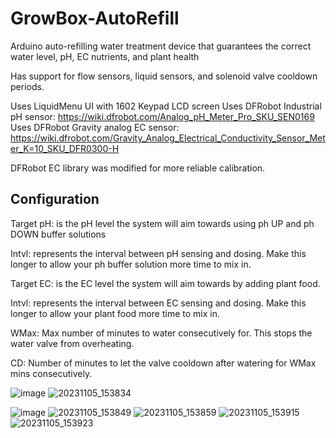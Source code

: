 # GrowBox-AutoRefill
Arduino auto-refilling water treatment device that guarantees the correct water level, pH, EC nutrients, and plant health

Has support for flow sensors, liquid sensors, and solenoid valve cooldown periods.

Uses LiquidMenu UI with 1602 Keypad LCD screen
Uses DFRobot Industrial pH sensor: https://wiki.dfrobot.com/Analog_pH_Meter_Pro_SKU_SEN0169
Uses DFRobot Gravity analog EC sensor: https://wiki.dfrobot.com/Gravity_Analog_Electrical_Conductivity_Sensor_Meter_K=10_SKU_DFR0300-H

DFRobot EC library was modified for more reliable calibration.

## Configuration

Target pH: is the pH level the system will aim towards using ph UP and ph DOWN buffer solutions

Intvl: represents the interval between pH sensing and dosing. Make this longer to allow your ph buffer solution more time to mix in. 


Target EC: is the EC level the system will aim towards by adding plant food.

Intvl: represents the interval between EC sensing and dosing. Make this longer to allow your plant food more time to mix in.


WMax: Max number of minutes to water consecutively for. This stops the water valve from overheating.

CD: Number of minutes to let the valve cooldown after watering for WMax mins consecutively.

![image](https://github.com/shahmirthesquid/GrowBox-AutoRefill/assets/89569533/dbeaf064-ccfe-4a71-b0b0-388216bf522c)
![20231105_153834](https://github.com/shahmirthesquid/GrowBox-AutoRefill/assets/89569533/8a2ec76e-9069-4ba5-b3d3-eefab6408303)

![image](https://github.com/shahmirthesquid/GrowBox-AutoRefill/assets/89569533/b9073c95-52e9-4a70-9d24-ab43ba686b09)
![20231105_153849](https://github.com/shahmirthesquid/GrowBox-AutoRefill/assets/89569533/c1b1a33d-300a-431b-91b7-64f78ee030cb)
![20231105_153859](https://github.com/shahmirthesquid/GrowBox-AutoRefill/assets/89569533/061bb740-6e46-4419-9173-316ee3f60e28)
![20231105_153915](https://github.com/shahmirthesquid/GrowBox-AutoRefill/assets/89569533/0e5b96b9-e7ba-4bd0-9f7a-5f72cbc2b1b3)
![20231105_153923](https://github.com/shahmirthesquid/GrowBox-AutoRefill/assets/89569533/0c614bc8-a5d6-488f-9186-c0337ecf08ab)


